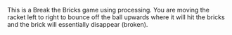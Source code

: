 This is a Break the Bricks game using processing. You are moving the racket left to right to bounce off the ball upwards where it will hit the bricks and the brick will essentially disappear (broken).
